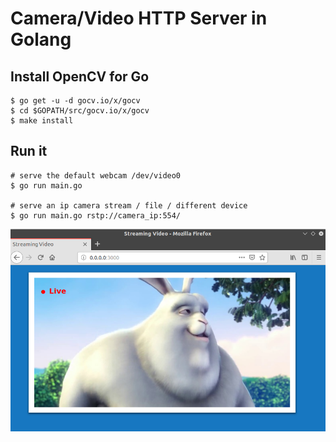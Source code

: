 # Camera/Video HTTP Server in Golang 

## Install OpenCV for Go
```
$ go get -u -d gocv.io/x/gocv
$ cd $GOPATH/src/gocv.io/x/gocv
$ make install
```

## Run it
```
# serve the default webcam /dev/video0 
$ go run main.go 

# serve an ip camera stream / file / different device
$ go run main.go rstp://camera_ip:554/
```
<p align="center">
 <img src="screenshot.png"/>
</p>
